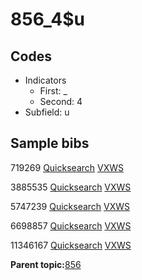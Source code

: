 # 856\_4$u

## Codes

-   Indicators
    -   First: \_
    -   Second: 4
-   Subfield: u

## Sample bibs

719269 [Quicksearch](https://search.library.yale.edu/catalog/719269) [VXWS](http://prodorbis.library.yale.edu:7014/vxws/GetHoldingsService?bibId=719269)

3885535 [Quicksearch](https://search.library.yale.edu/catalog/3885535) [VXWS](http://prodorbis.library.yale.edu:7014/vxws/GetHoldingsService?bibId=3885535)

5747239 [Quicksearch](https://search.library.yale.edu/catalog/5747239) [VXWS](http://prodorbis.library.yale.edu:7014/vxws/GetHoldingsService?bibId=5747239)

6698857 [Quicksearch](https://search.library.yale.edu/catalog/6698857) [VXWS](http://prodorbis.library.yale.edu:7014/vxws/GetHoldingsService?bibId=6698857)

11346167 [Quicksearch](https://search.library.yale.edu/catalog/11346167) [VXWS](http://prodorbis.library.yale.edu:7014/vxws/GetHoldingsService?bibId=11346167)

**Parent topic:**[856](../../tags/856/856.md)

